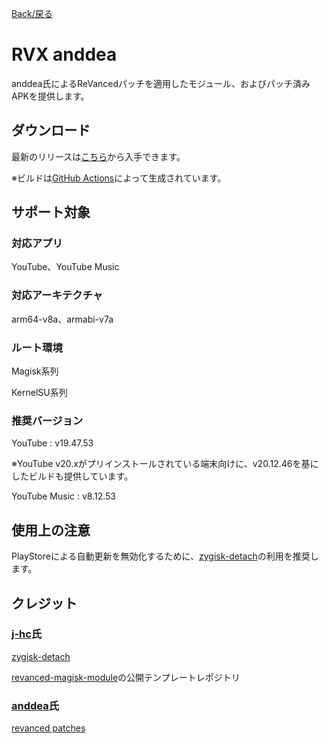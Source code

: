 [Back/戻る](https://github.com/Sanka1610/RVX-anddea-Module)

# RVX anddea

anddea氏によるReVancedパッチを適用したモジュール、およびパッチ済みAPKを提供します。

## ダウンロード

最新のリリースは[こちら](https://github.com/Sanka1610/RVX-anddea-Module/releases/)から入手できます。

※ビルドは[GitHub Actions](https://github.com/Sanka1610/RVX-anddea-Module//actions/workflows/build.yml)によって生成されています。

## サポート対象

### 対応アプリ

YouTube、YouTube Music

### 対応アーキテクチャ

arm64-v8a、armabi-v7a

### ルート環境

Magisk系列

KernelSU系列

### 推奨バージョン

YouTube : v19.47.53

※YouTube v20.xがプリインストールされている端末向けに、v20.12.46を基にしたビルドも提供しています。

YouTube Music : v8.12.53


## 使用上の注意

PlayStoreによる自動更新を無効化するために、[zygisk-detach](https://github.com/j-hc/zygisk-detach)の利用を推奨します。

## クレジット

### [**j-hc**](https://github.com/j-hc)氏

[zygisk-detach](https://github.com/j-hc/zygisk-detach)

[revanced-magisk-module](https://github.com/j-hc/revanced-magisk-module)の公開テンプレートレポジトリ

### [**anddea**](https://github.com/anddea)氏

[revanced patches](https://github.com/anddea/revanced-patches)
